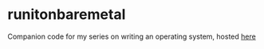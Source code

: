 # runitonbaremetal
Companion code for my series on writing an operating system, hosted [here](https://o-oconnell.github.io/2023/01/12/p1os.html)

